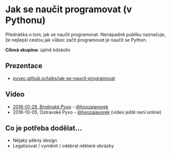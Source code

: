 # Jak se naučit programovat (v Pythonu)

Přednáška o tom, jak se naučit programovat. Nenápadně publiku naznačuje, že nejlepší cestou jak vůbec začít programovat je naučit se Python.

**Cílová skupina:** úplně kdokoliv

## Prezentace

- [pyvec.github.io/talks/jak-se-naucit-programovat](https://pyvec.github.io/talks/jak-se-naucit-programovat/)

## Video

- [2016-01-28, Brněnské Pyvo](https://www.youtube.com/watch?v=B8DYsKDz63Y) - [@honzajavorek](https://github.com/honzajavorek/)
- 2016-10-05, Ostravské Pyvo - [@honzajavorek](https://github.com/honzajavorek/) (video ještě není online)

## Co je potřeba dodělat...

- Nějaký pěkný design
- Legalizovat / vyměnit / odebrat některé obrázky
